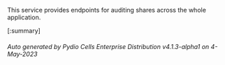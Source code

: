 






This service provides endpoints for auditing shares across the whole application.

[:summary]

###### Auto generated by Pydio Cells Enterprise Distribution v4.1.3-alpha1 on 4-May-2023
